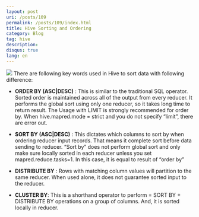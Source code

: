 ```yaml
---
layout: post
uri: /posts/109
permalink: /posts/109/index.html
title: Hive Sorting and Ordering
category: Blog
tag: hive
description: 
disqus: true 
lang: en
---
```

![](/images/hive_sort.jpg)
There are following key words used in Hive to sort data with following difference:

* __ORDER BY (ASC|DESC)__ : This is similar to the traditional SQL operator. Sorted order is maintained across all of the output from every reducer. It performs the global sort using only one reducer, so it takes long time to return result.  The Usage with LIMIT is strongly recommended for order by. When hive.mapred.mode = strict and you do not specify “limit”, there are error out. 

* __SORT BY  (ASC|DESC)__ : This dictates which columns to sort by when ordering reducer input records. That means it complete sort before data sending to reducer. “Sort by” does not perform global sort and only make sure locally sorted in each reducer unless you set mapred.reduce.tasks=1. In this case, it is equal to result of “order by”

* __DISTRIBUTE BY__ : Rows with matching column values will partition to the same reducer. When used alone, it does not guarantee sorted input to the reducer.

* __CLUSTER BY__: This is a shorthand operator to perform = SORT BY + DISTRIBUTE BY operations on a group of columns. And, it is sorted locally in reducer.
